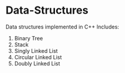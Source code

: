 # Data-Structures
Data structures implemented in C++
Includes: 
1. Binary Tree
2. Stack
3. Singly Linked List
4. Circular Linked List
5. Doubly Linked List
